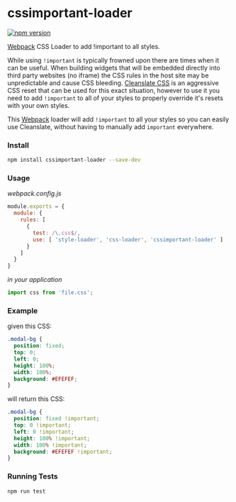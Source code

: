 # cssimportant-loader

[![npm version](https://badge.fury.io/js/css-important-loader.svg)](https://badge.fury.io/js/css-important-loader)

[Webpack](https://webpack.github.io/docs/) CSS Loader to add !important to all styles.

While using `!important` is typically frowned upon there are times when it can be useful. When building widgets that will be embedded directly into third party websites (no iframe) the CSS rules in the host site may be unpredictable and cause CSS bleeding. [Cleanslate CSS](http://cleanslatecss.com/) is an aggressive CSS reset that can be used for this exact situation, however to use it you need to add `!important` to all of your styles to properly override it's resets with your own styles.

This [Webpack](https://webpack.github.io/docs/) loader will add `!important` to all your styles so you can easily use Cleanslate, without having to manually add `important` everywhere.

### Install

```sh
npm install cssimportant-loader --save-dev
```

### Usage

*webpack.config.js*

```js
module.exports = {
  module: {
    rules: [
      {
        test: /\.css$/,
        use: [ 'style-loader', 'css-loader', 'cssimportant-loader' ]
      }
    ]
  }
}
```

*in your application*

```js
import css from 'file.css';
```
### Example

given this CSS:

```css
.modal-bg {
  position: fixed;
  top: 0;
  left: 0;
  height: 100%;
  width: 100%;
  background: #EFEFEF;
}
```

will return this CSS:

```css
.modal-bg {
  position: fixed !important;
  top: 0 !important;
  left: 0 !important;
  height: 100% !important;
  width: 100% !important;
  background: #EFEFEF !important;
}
```

### Running Tests

```sh
npm run test
```
